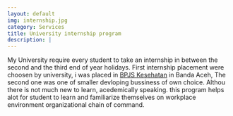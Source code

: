 ```yaml
---
layout: default
img: internship.jpg
category: Services
title: University internship program
description: |
---
```


My University require every student to take an internship in between the second and the third end of year holidays. First internship placement were choosen by university, i was placed in [BPJS Kesehatan](https://bpjs-kesehatan.go.id/bpjs/) in Banda Aceh, The second one was one of smaller devloping bussiness of own choice. Althou there is not much new to learn, acedemically speaking. this program helps alot for student to learn and familiarize themselves on workplace environment organizational chain of command.